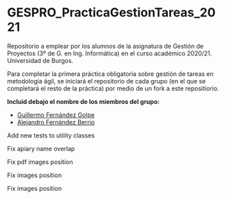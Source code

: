 # GESPRO_PracticaGestionTareas_2021
Repositorio a emplear por los alumnos de la asignatura de Gestión de Proyectos (3º de G. en Ing. Informática) en el curso académico 2020/21. Universidad de Burgos.

Para completar la primera práctica obligatoria sobre gestión de tareas en metodología ágil, se iniciará el repositorio de cada grupo (en el que se completará el resto de la práctica) por medio de un fork a este repositiorio.

**Incluid debajo el nombre de los miembros del grupo:**
* [Guillermo Fernández Golpe](https://github.com/Guillefer10)
* [Alejandro Fernández Berrio](https://github.com/afb1002)

Add new tests to utility classes

Fix apiary name overlap

Fix pdf images position

Fix images position

Fix images position
